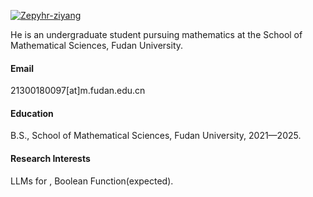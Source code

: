 

[![Zepyhr-ziyang](https://img.shields.io/badge/Zepyhr-ziyang-github-blue?logo=github)](https://github.com/Zepyhr-ziyang)

He is an undergraduate student pursuing mathematics at the School of Mathematical Sciences, Fudan University.

#### Email
21300180097[at]m.fudan.edu.cn

#### Education
B.S., School of Mathematical Sciences, Fudan University, 2021—2025.

#### Research Interests
LLMs for , Boolean Function(expected).


